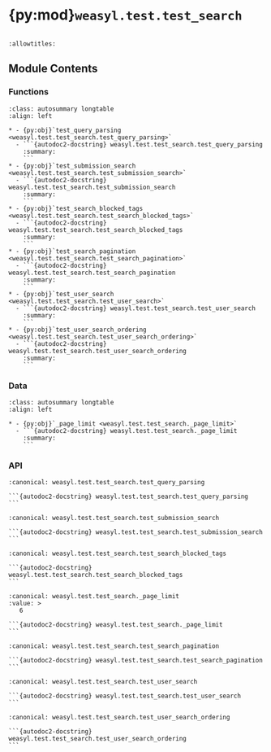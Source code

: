 # {py:mod}`weasyl.test.test_search`

```{py:module} weasyl.test.test_search
```

```{autodoc2-docstring} weasyl.test.test_search
:allowtitles:
```

## Module Contents

### Functions

````{list-table}
:class: autosummary longtable
:align: left

* - {py:obj}`test_query_parsing <weasyl.test.test_search.test_query_parsing>`
  - ```{autodoc2-docstring} weasyl.test.test_search.test_query_parsing
    :summary:
    ```
* - {py:obj}`test_submission_search <weasyl.test.test_search.test_submission_search>`
  - ```{autodoc2-docstring} weasyl.test.test_search.test_submission_search
    :summary:
    ```
* - {py:obj}`test_search_blocked_tags <weasyl.test.test_search.test_search_blocked_tags>`
  - ```{autodoc2-docstring} weasyl.test.test_search.test_search_blocked_tags
    :summary:
    ```
* - {py:obj}`test_search_pagination <weasyl.test.test_search.test_search_pagination>`
  - ```{autodoc2-docstring} weasyl.test.test_search.test_search_pagination
    :summary:
    ```
* - {py:obj}`test_user_search <weasyl.test.test_search.test_user_search>`
  - ```{autodoc2-docstring} weasyl.test.test_search.test_user_search
    :summary:
    ```
* - {py:obj}`test_user_search_ordering <weasyl.test.test_search.test_user_search_ordering>`
  - ```{autodoc2-docstring} weasyl.test.test_search.test_user_search_ordering
    :summary:
    ```
````

### Data

````{list-table}
:class: autosummary longtable
:align: left

* - {py:obj}`_page_limit <weasyl.test.test_search._page_limit>`
  - ```{autodoc2-docstring} weasyl.test.test_search._page_limit
    :summary:
    ```
````

### API

````{py:function} test_query_parsing()
:canonical: weasyl.test.test_search.test_query_parsing

```{autodoc2-docstring} weasyl.test.test_search.test_query_parsing
```
````

````{py:function} test_submission_search(db, term, n_results)
:canonical: weasyl.test.test_search.test_submission_search

```{autodoc2-docstring} weasyl.test.test_search.test_submission_search
```
````

````{py:function} test_search_blocked_tags(db, rating, block_rating)
:canonical: weasyl.test.test_search.test_search_blocked_tags

```{autodoc2-docstring} weasyl.test.test_search.test_search_blocked_tags
```
````

````{py:data} _page_limit
:canonical: weasyl.test.test_search._page_limit
:value: >
   6

```{autodoc2-docstring} weasyl.test.test_search._page_limit
```

````

````{py:function} test_search_pagination(db)
:canonical: weasyl.test.test_search.test_search_pagination

```{autodoc2-docstring} weasyl.test.test_search.test_search_pagination
```
````

````{py:function} test_user_search(db, term, n_results)
:canonical: weasyl.test.test_search.test_user_search

```{autodoc2-docstring} weasyl.test.test_search.test_user_search
```
````

````{py:function} test_user_search_ordering(db)
:canonical: weasyl.test.test_search.test_user_search_ordering

```{autodoc2-docstring} weasyl.test.test_search.test_user_search_ordering
```
````
